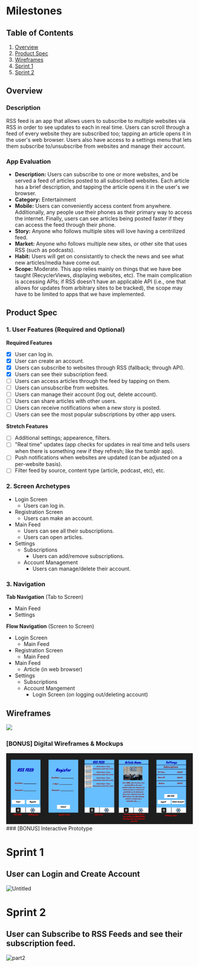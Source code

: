 # Milestones
## Table of Contents

1. [Overview](#Overview)
1. [Product Spec](#Product-Spec)
1. [Wireframes](#Wireframes)
1. [Sprint 1](#Sprint-1)
1. [Sprint 2](#Sprint-2)
## Overview

### Description

RSS feed is an app that allows users to subscribe to multiple websites via RSS in order to see updates to each in real time. Users can scroll through a feed of every website they are subscribed too; tapping an article opens it in the user's web browser. Users also have access to a settings menu that lets them subscribe to/unsubscribe from websites and manage their account.

### App Evaluation

   - **Description:** Users can subscribe to one or more websites, and be served a feed of articles posted to all subscribed websites. Each article has a brief description, and tapping the article opens it in the user's we browser.
   - **Category:** Entertainment
   - **Mobile:** Users can conveniently access content from anywhere. Additionally, any people use their phones as their primary way to access the internet. Finally, users can see articles being posted faster if they can access the feed through their phone.
   - **Story:** Anyone who follows multiple sites will love having a centrilized feed.
   - **Market:** Anyone who follows multiple new sites, or other site that uses RSS (such as podcasts).
   - **Habit:** Users will get on consistantly to check the news and see what new articles/media have come out.
   - **Scope:** Moderate. This app relies mainly on things that we have bee taught (RecyclerViews, displaying websites, etc). The main complication is accessing APIs; if RSS doesn't have an applicable API (i.e., one that allows for updates from arbitrary sites to be tracked), the scope may have to be limited to apps that we have implemented.

## Product Spec

### 1. User Features (Required and Optional)

**Required Features**

* [x] User can log in.
* [X] User can create an account.
* [X] Users can subscribe to websites through RSS (fallback; through API).
* [X] Users can see their subscription feed.
* [ ] Users can access articles through the feed by tapping on them.
* [ ] Users can *un*subscribe from websites.
* [ ] Users can manage their account (log out, delete account).
* [ ] Users can share articles with other users.
* [ ] Users can receive notifications when a new story is posted.
* [ ] Users can see the most popular subscriptions by other app users.

**Stretch Features**

* [ ] Additional settings; appearence, filters.
* [ ] "Real time" updates (app checks for updates in real time and tells users when there is something new if they refresh; like the tumblr app).
* [ ] Push notifications when websites are updated (can be adjusted on a per-website basis).
* [ ] Filter feed by source, content type (article, podcast, etc), etc.

### 2. Screen Archetypes

- Login Screen
  - Users can log in.
- Registration Screen
  - Users can make an account.
- Main Feed
    - Users can see all their subscriptions.
    - Users can open articles.
- Settings
    - Subscriptions
        - Users can add/remove subscriptions.
    - Account Management
        - Users can manage/delete their account.

### 3. Navigation

**Tab Navigation** (Tab to Screen)

* Main Feed
* Settings

**Flow Navigation** (Screen to Screen)

- Login Screen
  - Main Feed
- Registration Screen
  - Main Feed
- Main Feed
    - Article (in web browser)
- Settings
    - Subscriptions
    - Account Mangement
        - Login Screen (on logging out/deleting account)


## Wireframes
<img src="https://user-images.githubusercontent.com/69495267/226485966-8dd98a82-4496-464f-a1c7-17e11961edee.jpg" width=600>


### [BONUS] Digital Wireframes & Mockups
<img src='https://github.com/CS388-Spring-2023-Project/RSS-Feed/blob/main/wireframe_1.jpg'>
### [BONUS] Interactive Prototype

# Sprint 1
## User can Login and Create Account
![Untitled](https://user-images.githubusercontent.com/62580207/228110034-66188a0f-2429-4a2d-81d2-0bb6736f6d44.gif)

# Sprint 2
## User can Subscribe to RSS Feeds and see their subscription feed.
![part2](https://user-images.githubusercontent.com/62580207/229656554-cdb074e8-2072-4b08-a110-1d475fd101ca.gif)
